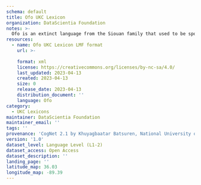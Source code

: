 ```yaml
---
schema: default
title: Ofo UKC Lexicon
organization: DataScientia Foundation
notes: >-
  Ofo is an extinct language from the Siouan family that used to be spoken in North America. The UKC Lexicon of Ofo is represented as a lexico-semantic network. It consists of words, word senses, synsets, as well as sense-level and synset-level relationships
resources:
  - name: Ofo UKC Lexicon LMF format
    url: >-
      
    format: xml
    license: https://creativecommons.org/licenses/by-nc-sa/4.0/
    last_updated: 2023-04-13
    created: 2023-04-13
    size: 0
    release_date: 2023-04-13
    distribution_document: ''
    language: Ofo
category:
  - UKC Lexicons
maintainer: DataScientia Foundation
maintainer_email: ''
tags: ''
provenance: 'CogNet 2.1 by Khuyagbaatar Batsuren, National University of Mongolia (http://cognet.ukc.disi.unitn.it); Native Languages of the Americas 2021.11. by Laura Redish and Orrin Lewis (http://www.native-languages.org); Princeton WordNet 2.1 by Princeton University (https://wordnet.princeton.edu)'
version: '1.0'
dataset_level: Language Level (L1-2)
dataset_access: Open Access
dataset_description: ''
landing_page: ''
latitude_map: 36.03
longitude_map: -89.39
---
```

